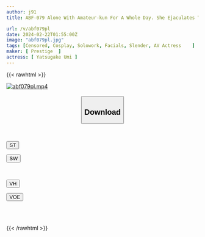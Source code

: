 ```yaml
---
author: j91
title: ABF-079 Alone With Amateur-kun For A Whole Day. She Ejaculates Thoroughly And Ejaculates Continuously Without Sacrificing Time. Umi Hakake Squeezes To The Limit.

url: /v/abf079pl
date: 2024-02-22T01:55:00Z
image: "abf079pl.jpg"
tags: [Censored, Cosplay, Solowork, Facials, Slender, AV Actress	]
maker: [ Prestige  ]
actress: [ Yatsugake Umi ]
---
```



{{< rawhtml >}}

<div class="video" data-videoid="q68VD7z33wczXQv">
    <a href="javascript:;">
        <img src="/v/abf079pl/abf079pl.jpg" width="WIDTH" height="HEIGHT" alt="abf079pl.mp4" loading="lazy">
    </a>
</div>

<script type="text/javascript" src="https://j91.asia/asset/on-demand-st.js"></script>

<br>
  <link rel="stylesheet" href="https://j91.asia/asset/bs5.css">
  
  <center>
  <button class="btn btn-primary" type="button" data-bs-toggle="collapse" data-bs-target=".multi-collapse" aria-expanded="false" aria-controls="multiCollapseExample1 multiCollapseExample2"><h2>Download</h2></button></center>
</p>
<div class="row">
  <div class="col">
    <div class="collapse multi-collapse" id="multiCollapseExample1">
      <div class="card card-body">
	      	      <br>
<div class="buttons">  
<p><a href="https://streamtape.to/v/q68VD7z33wczXQv" target="_blank"><button class="btn-hover color-3"><i class="fa fa-download"></i> ST</button></a></p>
<p><a href="https://cdnwish.com/9k04veq4vqws" target="_blank"><button class="btn-hover color-2"><i class="fa fa-download"></i> SW</button></a></p></div>
    </div>
  </div>
</div>
  <div class="col">
    <div class="collapse multi-collapse" id="multiCollapseExample2">
      <div class="card card-body">
	      <br>
<div class="buttons">
<p><a href="https://vidhidepro.com/f/il9mbljdurq3"><button class="btn-hover color-9"><i class="fa fa-download"></i> VH</button></a></p>
<p><a href="https://voe.sx/cfzvrcnacotn"><button class="btn-hover color-8"><i class="fa fa-download"></i> VOE</button></a></p></div>
<br><br>
      </div>
    </div>
  </div>
</div>

{{< /rawhtml >}}